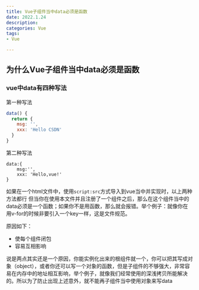 ```yaml
---
title: Vue子组件当中data必须是函数
date: 2022.1.24
description: 
categories: Vue
tags: 
- Vue

---
```

<script src="prism.js"></script>
<link href="themes/prism.css" rel="stylesheet" />

<!-- more -->

## 为什么Vue子组件当中data必须是函数
### vue中data有四种写法 

第一种写法
```js
data() {
  return {
    msg: '',
    xxx: 'Hello CSDN'
  }
}
```

第二种写法
```JS
data:{
    msg:'',
    xxx: 'Hello,vue!'
}
```



如果在一个html文件中，使用`script:src`方式导入到vue当中并实现时，以上两种方法都行
但当你在使用本文件并且注册了一个组件之后，那么在这个组件当中的data必须是一个函数；如果你不是用函数，那么就会报错。举个例子：就像你在用v-for的时候非要引入一个key一样，这是文件规范。


原因如下：
* 使每个组件闭包
* 容易互相影响

说是两点其实还是一个原因，你能实例化出来的根组件就一个，你可以把其写成对象（object），或者你还可以写一个对象的函数，但是子组件的不够强大，非常容易在内存中的地址相互影响，举个例子，就像我们经常使用的深浅拷贝所能解决的。所以为了防止出现上述意外，就不能再子组件当中使用对象来写data